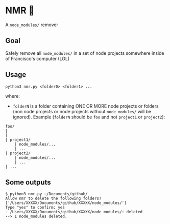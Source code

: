 # NMR 👾

A `node_modules/` remover 

## Goal

Safely remove all `node_modules/` in a set of node projects somewhere inside of Francisco's computer (LOL)

## Usage

`python3 nmr.py <folder0> <folder1> ...`

where:

- `folderN` is a folder containing ONE OR MORE node projects or folders (non node projects or node projects without `node_modules/` will be ignored).
Example (`folderN` should be `foo` and not `project1` or `project2`):
```
foo/
|
|
| project1/
    | node_modules/...
    | ...
| project2/
    | node_modules/...
    | ...
| ...
```

## Some outputs

```
$ python3 nmr.py ~/Documents/github/
Allow nmr to delete the following folders? 
['/Users/XXXXX/Documents/github/XXXXX/node_modules/']
Type "yes" to confirm: yes
- /Users/XXXXX/Documents/github/XXXXX/node_modules/: deleted
--> 1 node_modules deleted.
```
